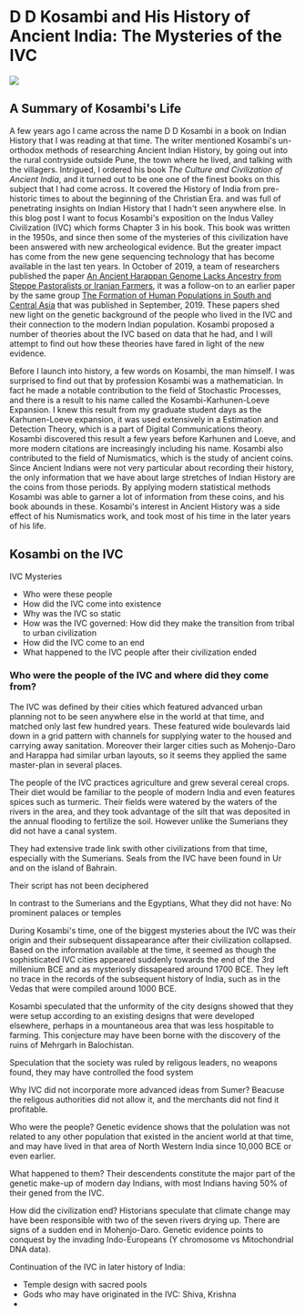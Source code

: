 # D D Kosambi and His History of Ancient India: The Mysteries of the IVC

![](https://subirvarma.github.io/GeneralCognitics/images/fig8.jpg) 


## A Summary of Kosambi's Life

A few years ago I came across the name D D Kosambi in a book on Indian History that I was reading at that time. The writer mentioned Kosambi's un-orthodox methods of researching Ancient Indian History, by going out into the rural contryside outside Pune, the town where he lived, and talking with the villagers. Intrigued, I ordered his book *The Culture and Civilization of Ancient India*, and it turned out to be one one of the finest books on this subject that I had come across. It covered the History of India from pre-historic times to about the beginning of the Christian Era. and was full of penetrating insights on Indian History that I hadn't seen anywhere else. In this blog post I want to focus Kosambi's exposition on the Indus Valley Civilization (IVC) which forms Chapter 3 in his book. This book was written in the 1950s, and since then some of the mysteries of this civilization have been answered with new archeological evidence. But the greater impact has come from the new gene sequencing technology that has become available in the last ten years. In October of 2019, a team of researchers published the paper [An Ancient Harappan Genome Lacks Ancestry from Steppe Pastoralists or Iranian Farmers](https://www.cell.com/cell/pdf/S0092-86741930967-5.pdf), it was a follow-on to an earlier paper by the same group [The Formation of Human Populations in South and Central Asia](https://www.ncbi.nlm.nih.gov/pmc/articles/PMC6822619/) that was published in September, 2019. These papers shed new light on the genetic background of the people who lived in the IVC and their connection to the modern Indian population. Kosambi proposed a number of theories about the IVC based on data that he had, and I will attempt to find out how these theories have fared in light of the new evidence.

Before I launch into history, a few words on Kosambi, the man himself. I was surprised to find out that by profession Kosambi was a mathematician. In fact he made a notable contribution to the field of Stochastic Processes, and there is a result to his name called the Kosambi-Karhunen-Loeve Expansion. I knew this result from my graduate student days as the Karhunen-Loeve expansion, it was used extensively in a Estimation and Detection Theory, which is a part of Digital Communications theory. Kosambi discovered this result a few years before Karhunen and Loeve, and more modern citations are increasingly including his name. Kosambi also contributed to the field of Numismatics, which is the study of ancient coins. Since Ancient Indians were not very particular about recording their history, the only information that we have about large stretches of Indian History are the coins from those periods. By applying modern statistical methods Kosambi was able to garner a lot of information from these coins, and his book abounds in these. Kosambi's interest in Ancient History was a side effect of his Numismatics work, and took most of his time in the later years of his life. 


## Kosambi on the IVC

IVC Mysteries

- Who were these people
- How did the IVC come into existence
- Why was the IVC so static
- How was the IVC governed: How did they make the transition from tribal to urban civilization
- How did the IVC come to an end
- What happened to the IVC people after their civilization ended

### Who were the people of the IVC and where did they come from?

The IVC was defined by their cities which featured advanced urban planning not to be seen anywhere else in the world at that time, and matched only last few hundred years. These featured wide boulevards laid down in a grid pattern with channels for supplying water to the housed and carrying away sanitation. Moreover their larger cities such as Mohenjo-Daro and Harappa had similar urban layouts, so it seems they applied the same master-plan in several places.

The people of the IVC practices agriculture and grew several cereal crops. Their diet would be familiar to the people of modern India and even features spices such as turmeric. Their fields were watered by the waters of the rivers in the area, and they took advantage of the silt that was deposited in the annual flooding to fertilize the soil. However unlike the Sumerians they did not have a canal system.

They had extensive trade link swith other civilizations from that time, especially with the Sumerians. Seals from the IVC have been found in Ur and on the island of Bahrain.

Their script has not been deciphered

In contrast to the Sumerians and the Egyptians, What they did not have: No prominent palaces or temples

During Kosambi's time, one of the biggest mysteries about the IVC was their origin and their subsequent dissapearance after their civilization collapsed. Based on the information available at the time, it seemed as though the sophisticated IVC cities appeared suddenly towards the end of the 3rd millenium BCE and as mysteriosly dissapeared around 1700 BCE.  They left no trace in the records of the subsequent history of India, such as in the Vedas that were compiled around 1000 BCE.

Kosambi speculated that the unformity of the city designs showed that they were setup according to an existing designs that were developed elsewhere, perhaps in a mountaneous area that was less hospitable to farming. This conjecture may have been borne with the discovery of the ruins of Mehrgarh in Balochistan.

Speculation that the society was ruled by religous leaders, no weapons found, they may have controlled the food system

Why IVC did not incorporate more advanced ideas from Sumer? Beacuse the religous authorities did not allow it, and the merchants did not find it profitable.

Who were the people? Genetic evidence shows that the polulation was not related to any other population that existed in the ancient world at that time, and may have lived in that area of North Western India since 10,000 BCE or even earlier.

What happened to them? Their descendents constitute the major part of the genetic make-up of modern day Indians, with most Indians having 50% of their gened from the IVC. 

How did the civilization end? Historians speculate that climate change may have been responsible with two of the seven rivers drying up. There are signs of a sudden end in Mohenjo-Daro. Genetic evidence points to conquest by the invading Indo-Europeans (Y chromosome vs Mitochondrial DNA data). 

Continuation of the IVC in later history of India:
- Temple design with sacred pools
- Gods who may have originated in the IVC: Shiva, Krishna
- 



